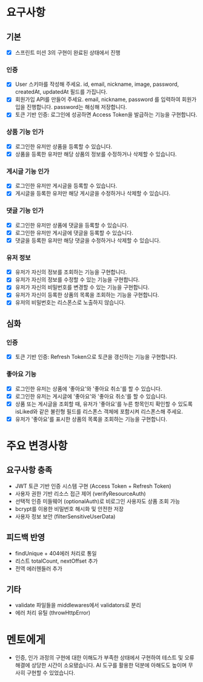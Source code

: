 # 요구사항

## 기본
- [x] 스프린트 미션 3의 구현이 완료된 상태에서 진행

### 인증
- [x] User 스키마를 작성해 주세요.
    id, email, nickname, image, password, createdAt, updatedAt 필드를 가집니다.
- [x] 회원가입 API를 만들어 주세요.
    email, nickname, password 를 입력하여 회원가입을 진행합니다.
    password는 해싱해 저장합니다.
- [x] 토큰 기반 인증: 로그인에 성공하면 Access Token을 발급하는 기능을 구현합니다.

### 상품 기능 인가
- [x] 로그인한 유저만 상품을 등록할 수 있습니다.
- [x] 상품을 등록한 유저만 해당 상품의 정보를 수정하거나 삭제할 수 있습니다.

### 게시글 기능 인가
- [x] 로그인한 유저만 게시글을 등록할 수 있습니다.
- [x] 게시글을 등록한 유저만 해당 게시글을 수정하거나 삭제할 수 있습니다.

### 댓글 기능 인가
- [x] 로그인한 유저만 상품에 댓글을 등록할 수 있습니다.
- [x] 로그인한 유저만 게시글에 댓글을 등록할 수 있습니다.
- [x] 댓글을 등록한 유저만 해당 댓글을 수정하거나 삭제할 수 있습니다.

### 유저 정보
- [x] 유저가 자신의 정보를 조회하는 기능을 구현합니다.
- [x] 유저가 자신의 정보를 수정할 수 있는 기능을 구현합니다.
- [x] 유저가 자신의 비밀번호를 변경할 수 있는 기능을 구현합니다.
- [x] 유저가 자신이 등록한 상품의 목록을 조회하는 기능을 구현합니다.
- [x] 유저의 비밀번호는 리스폰스로 노출하지 않습니다.

## 심화

### 인증
- [x] 토큰 기반 인증: Refresh Token으로 토큰을 갱신하는 기능을 구현합니다.

### 좋아요 기능
- [x] 로그인한 유저는 상품에 '좋아요'와 '좋아요 취소'를 할 수 있습니다.
- [x] 로그인한 유저는 게시글에 '좋아요'와 '좋아요 취소'를 할 수 있습니다.
- [x] 상품 또는 게시글을 조회할 때, 유저가 '좋아요'를 누른 항목인지 확인할 수 있도록 isLiked와 같은 불린형 필드를 리스폰스 객체에 포함시켜 리스폰스해 주세요.
- [x] 유저가 '좋아요'를 표시한 상품의 목록을 조회하는 기능을 구현합니다.

# 주요 변경사항

## 요구사항 충족
- JWT 토큰 기반 인증 시스템 구현 (Access Token + Refresh Token)
- 사용자 권한 기반 리소스 접근 제어 (verifyResourceAuth)
- 선택적 인증 미들웨어 (optionalAuth)로 비로그인 사용자도 상품 조회 가능
- bcrypt를 이용한 비밀번호 해시화 및 안전한 저장
- 사용자 정보 보안 (filterSensitiveUserData)

## 피드백 반영
- findUnique + 404에러 처리로 통일
- 리스트 totalCount, nextOffset 추가
- 전역 에러헨들러 추가

## 기타
- validate 파일들을 middlewares에서 validators로 분리
- 에러 처리 유틸 (throwHttpError)

# 멘토에게
- 인증, 인가 과정의 구현에 대한 이해도가 부족한 상태에서 구현하여 테스트 및 오류 해결에 상당한 시간이 소요됐습니다. AI 도구를 활용한 덕분에 아해도도 높이며 무사히 구현할 수 있었습니다.
